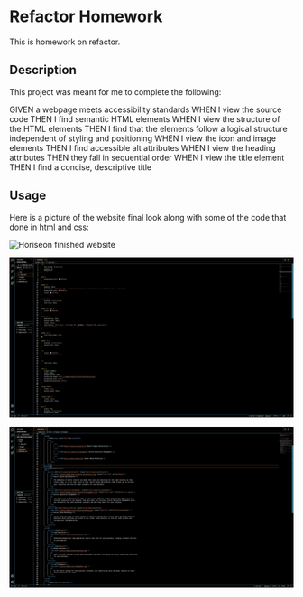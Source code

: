 # Refactor Homework
This is homework on refactor.


## Description
This project was  meant for me to complete the following:

GIVEN a webpage meets accessibility standards
WHEN I view the source code
THEN I find semantic HTML elements
WHEN I view the structure of the HTML elements
THEN I find that the elements follow a logical structure independent of styling and positioning
WHEN I view the icon and image elements
THEN I find accessible alt attributes
WHEN I view the heading attributes
THEN they fall in sequential order
WHEN I view the title element
THEN I find a concise, descriptive title


## Usage
Here is a picture of the website final look along with some of the code that done in html and css:

![Horiseon finished website](./assets/images/horiseon.png)

![Horiseon finished css](./assets/images/horiseon-css.png)

![Horiseon finished html](./assets/images/horiseon-html.png)



